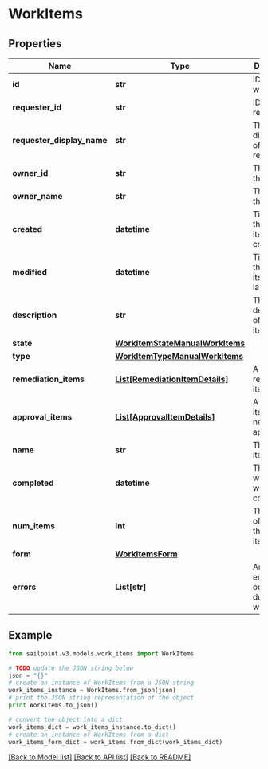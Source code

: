 # WorkItems


## Properties

Name | Type | Description | Notes
------------ | ------------- | ------------- | -------------
**id** | **str** | ID of the work item | [optional] 
**requester_id** | **str** | ID of the requester | [optional] 
**requester_display_name** | **str** | The displayname of the requester | [optional] 
**owner_id** | **str** | The ID of the owner | [optional] 
**owner_name** | **str** | The name of the owner | [optional] 
**created** | **datetime** | Time when the work item was created | [optional] 
**modified** | **datetime** | Time when the work item was last updated | [optional] 
**description** | **str** | The description of the work item | [optional] 
**state** | [**WorkItemStateManualWorkItems**](WorkItemStateManualWorkItems.md) |  | [optional] 
**type** | [**WorkItemTypeManualWorkItems**](WorkItemTypeManualWorkItems.md) |  | [optional] 
**remediation_items** | [**List[RemediationItemDetails]**](RemediationItemDetails.md) | A list of remediation items | [optional] 
**approval_items** | [**List[ApprovalItemDetails]**](ApprovalItemDetails.md) | A list of items that need to be approved | [optional] 
**name** | **str** | The work item name | [optional] 
**completed** | **datetime** | The time at which the work item completed | [optional] 
**num_items** | **int** | The number of items in the work item | [optional] 
**form** | [**WorkItemsForm**](WorkItemsForm.md) |  | [optional] 
**errors** | **List[str]** | An array of errors that ocurred during the work item | [optional] 

## Example

```python
from sailpoint.v3.models.work_items import WorkItems

# TODO update the JSON string below
json = "{}"
# create an instance of WorkItems from a JSON string
work_items_instance = WorkItems.from_json(json)
# print the JSON string representation of the object
print WorkItems.to_json()

# convert the object into a dict
work_items_dict = work_items_instance.to_dict()
# create an instance of WorkItems from a dict
work_items_form_dict = work_items.from_dict(work_items_dict)
```
[[Back to Model list]](../README.md#documentation-for-models) [[Back to API list]](../README.md#documentation-for-api-endpoints) [[Back to README]](../README.md)


